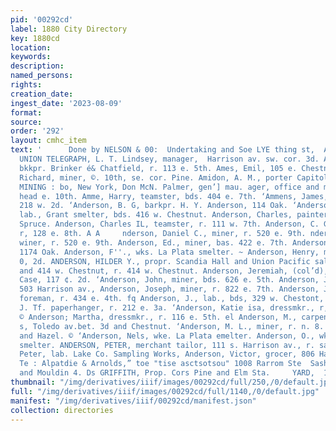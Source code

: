 ```yaml
---
pid: '00292cd'
label: 1880 City Directory
key: 1880cd
location: 
keywords: 
description: 
named_persons: 
rights: 
creation_date: 
ingest_date: '2023-08-09'
format: 
source: 
order: '292'
layout: cmhc_item
text: '      Done by NELSON & 00:  Undertaking and Soe LYE thing st,  AME AND AMERICAN
  UNION TELEGRAPH, L. T. Lindsey, manager,  Harrison av. sw. cor. 3d. Ames, Elon F.,
  bkkpr. Brinker é& Chatfield, r. 113 e. 5th. Ames, Emil, 105 e. Chestnut. ‘Ames,
  Richard, miner, ©. 10th, se. cor. Pine. Amidon, A. M., porter Capitol Hotel. AMIE
  MINING : bo, New York, Don McN. Palmer, gen’] mau. ager, office and mine Fryer Hill,
  head e. 10th. Amme, Harry, teamster, bds. 404 e. 7th. ‘Ammens, James, lab., bds,
  218 w. 2d. ‘Anderson, B. G, barkpr. H. Y. Anderson, 114 Oak. ‘Anderson, Charles,
  lab., Grant smelter, bds. 416 w. Chestnut. Anderson, Charles, painter, r. 110 n.
  Spruce. Anderson, Charles IL, teamster, r. 111 w. 7th. Anderson, C. G., teamster,
  r, 128 e. 8th. A A     nderson, Daniel C., miner, r. 520 e. 9th. nderson, D. B.,
  winer, r. 520 e. 9th. Anderson, Ed., miner, bas. 422 e. 7th. Anderson, E., pan r,
  1174 Oak. Anderson, F''., wks. La Plata smelter. ~ Anderson, Henry, miner, r. 110
  0, 2d. ANDERSON, HILDER Y., propr. Scandia Hall and Union Pacific saloons, 114 Oak
  and 414 w. Chestnut, r. 414 w. Chestnut. Anderson, Jeremiah, (col’d), lab. J. M.
  Case, 117 ¢. 2d. ‘Anderson, John, miner, bds. 626 e. 5th. Anderson, John M., painter,
  503 Harrison av., Anderson, Joseph, miner, r. 822 e. 7th. Anderson, Julius, mine
  foreman, r. 434 e. 4th. fq Anderson, J., lab., bds, 329 w. Chestont, = Anderson,
  J. Tf. paperhanger, r. 212 e. 3a. ‘Anderson, Katie isa, dressmkr., r, 116 ¢, 5th,
  © Anderson; Martha, dressmkr., r. 116 e. 5th. el Anderson, M., carpenter, r. e,
  s, Toledo av.bet. 3d and Chestnut. ‘Anderson, M. L., miner, r. n. 8. 14th bet. Hemlock
  and Hazel. © ‘Anderson, Nels, wke. La Plata emelter. Anderson, O., wks. La Plata
  smelter. ANDERSON, PETER, merchant tailor, 111 s. Harrison av., r. same. fx] Anderson,
  Peter, lab. Lake Co. Sampling Works, Anderson, Victor, grocer, 806 Harrison av.  :
  Te : Alpatdie & Arnolds,” toe "tise asctsotsou" 1008 Rarrom Ste  Sash, Doors, Blinds
  and Mouldin 4. Ds GRIFFITH, Prop. Cors Pine and Elm Sta.     YARD,  110 n. Spruce.     ICAG    '
thumbnail: "/img/derivatives/iiif/images/00292cd/full/250,/0/default.jpg"
full: "/img/derivatives/iiif/images/00292cd/full/1140,/0/default.jpg"
manifest: "/img/derivatives/iiif/00292cd/manifest.json"
collection: directories
---
```

